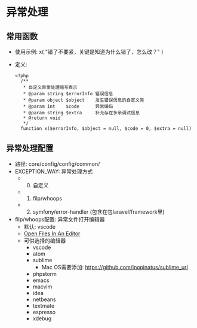 # 异常处理

## 常用函数

- 使用示例: x( "错了不要紧，关键是知道为什么错了，怎么改？" )
- 定义:

  ```
  <?php
    /**
     * 自定义异常处理缩写表示
     * @param string $errorInfo 错误信息 
     * @param object $object    发生错误信息的自定义类 
     * @param int    $code      异常编码
     * @param string $extra     补充存在多余调试信息
     * @return void
     */
    function x($errorInfo, $object = null, $code = 0, $extra = null)

  ```

## 异常处理配置

- 路径: core/config/config/common/
- EXCEPTION_WAY: 异常处理方式
  - 0. 自定义
  - 1. filp/whoops 
  - 2. symfony/error-handler (包含在包laravel/framework里)
- filp/whoops配置: 异常文件打开编辑器
  - 默认: vscode
  - [Open Files In An Editor](https://github.com/filp/whoops/blob/master/docs/Open%20Files%20In%20An%20Editor.md)
  - 可供选择的编辑器
    - vscode
    - atom
    - sublime
      - Mac OS需要添加: https://github.com/inopinatus/sublime_url
    - phpstorm
    - emacs
    - macvim
    - idea
    - netbeans
    - textmate
    - espresso
    - xdebug
